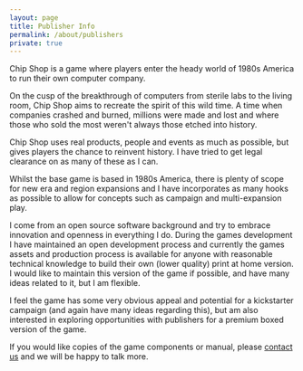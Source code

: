 ```yaml
---
layout: page
title: Publisher Info
permalink: /about/publishers
private: true
---
```


Chip Shop is a game where players enter the heady world of 1980s America to run their own computer company.

On the cusp of the breakthrough of computers from sterile labs to the living room, Chip Shop aims to recreate the spirit of this wild time. A time when companies crashed and burned, millions were made and lost and where those who sold the most weren't always those etched into history.

Chip Shop uses real products, people and events as much as possible, but gives players the chance to reinvent history. I have tried to get legal clearance on as many of these as I can.

Whilst the base game is based in 1980s America, there is plenty of scope for new era and region expansions and I have incorporates as many hooks as possible to allow for concepts such as campaign and multi-expansion play.

I come from an open source software background and try to embrace innovation and openness in everything I do. During the games development I have maintained an open development process and currently the games assets and production process is available for anyone with reasonable technical knowledge to build their own (lower quality) print at home version. I would like to maintain this version of the game if possible, and have many ideas related to it, but I am flexible.

I feel the game has some very obvious appeal and potential for a kickstarter campaign (and again have many ideas regarding this), but am also interested in exploring opportunities with publishers for a premium boxed version of the game.

If you would like copies of the game components or manual, please [contact us](mail:info@gregariousmammal.com) and we will be happy to talk more.
